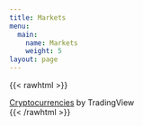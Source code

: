 ```yaml
---
title: Markets
menu:
  main:
    name: Markets
    weight: 5
layout: page
---
```


{{< rawhtml >}}
<!-- TradingView Widget BEGIN -->
<div class="tradingview-widget-container">
  <div class="tradingview-widget-container__widget"></div>
  <div class="tradingview-widget-copyright"><a href="https://www.tradingview.com" rel="noopener" target="_blank"><span class="blue-text">Cryptocurrencies</span></a> by TradingView</div>
  <script type="text/javascript" src="https://s3.tradingview.com/external-embedding/embed-widget-market-quotes.js" async>
  {
  "width": "100%",
  "height": "1200",
  "symbolsGroups": [
    {
      "originalName": "INDICES",
      "symbols": [
        {
          "displayName": "S&P 500",
          "name": "OANDA:SPX500USD"
        },
        {
          "displayName": "Nasdaq 100",
          "name": "OANDA:NAS100USD"
        },
        {
          "displayName": "Dow 30",
          "name": "FOREXCOM:DJI"
        },
        {
          "displayName": "Nikkei 225",
          "name": "INDEX:NKY"
        },
        {
          "displayName": "DAX Index",
          "name": "INDEX:DEU30"
        },
        {
          "displayName": "FTSE 100",
          "name": "OANDA:UK100GBP"
        }
      ],
      "name": "Indices"
    },
    {
      "originalName": "COMMODITIES",
      "symbols": [
        {
          "displayName": "E-Mini S&P",
          "name": "CME_MINI:ES1!"
        },
        {
          "displayName": "Euro",
          "name": "CME:6E1!"
        },
        {
          "displayName": "Gold",
          "name": "COMEX:GC1!"
        },
        {
          "displayName": "Crude Oil",
          "name": "NYMEX:CL1!"
        },
        {
          "displayName": "Natural Gas",
          "name": "NYMEX:NG1!"
        },
        {
          "displayName": "Corn",
          "name": "CBOT:ZC1!"
        }
      ],
      "name": "Commodities"
    },
    {
      "originalName": "BONDS",
      "symbols": [
        {
          "displayName": "Eurodollar",
          "name": "CME:GE1!"
        },
        {
          "displayName": "T-Bond",
          "name": "CBOT:ZB1!"
        },
        {
          "displayName": "Ultra T-Bond",
          "name": "CBOT:UB1!"
        },
        {
          "displayName": "Euro Bund",
          "name": "EUREX:FGBL1!"
        },
        {
          "displayName": "Euro BTP",
          "name": "EUREX:FBTP1!"
        },
        {
          "displayName": "Euro BOBL",
          "name": "EUREX:FGBM1!"
        }
      ],
      "name": "Bonds"
    },
    {
      "originalName": "FOREX",
      "symbols": [
        {
          "name": "FX:EURUSD"
        },
        {
          "name": "FX:GBPUSD"
        },
        {
          "name": "FX:USDJPY"
        },
        {
          "name": "FX:USDCHF"
        },
        {
          "name": "FX:AUDUSD"
        },
        {
          "name": "FX:USDCAD"
        }
      ],
      "name": "Forex"
    },
    {
      "name": "CRYPTOCURRENCIES",
      "symbols": [
        {
          "name": "COINBASE:BTCUSD",
          "displayName": "Bitcoin"
        },
        {
          "name": "KRAKEN:ETHUSD",
          "displayName": "Ethereum"
        },
        {
          "name": "HUOBI:XRPUSDT",
          "displayName": "Ripple"
        }
      ]
    }
  ],
  "locale": "en"
}
  </script>
</div>
<!-- TradingView Widget END -->
{{< /rawhtml >}}
